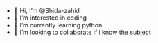 - 👋 Hi, I’m @Shida-zahid
- 👀 I’m interested in coding
- 🌱 I’m currently learning python
- 💞️ I’m looking to collaborate if i know the subject

<!---
Shida-zahid/Shida-zahid is a ✨ special ✨ repository because its `README.md` (this file) appears on your GitHub profile.
You can click the Preview link to take a look at your changes.
--->
